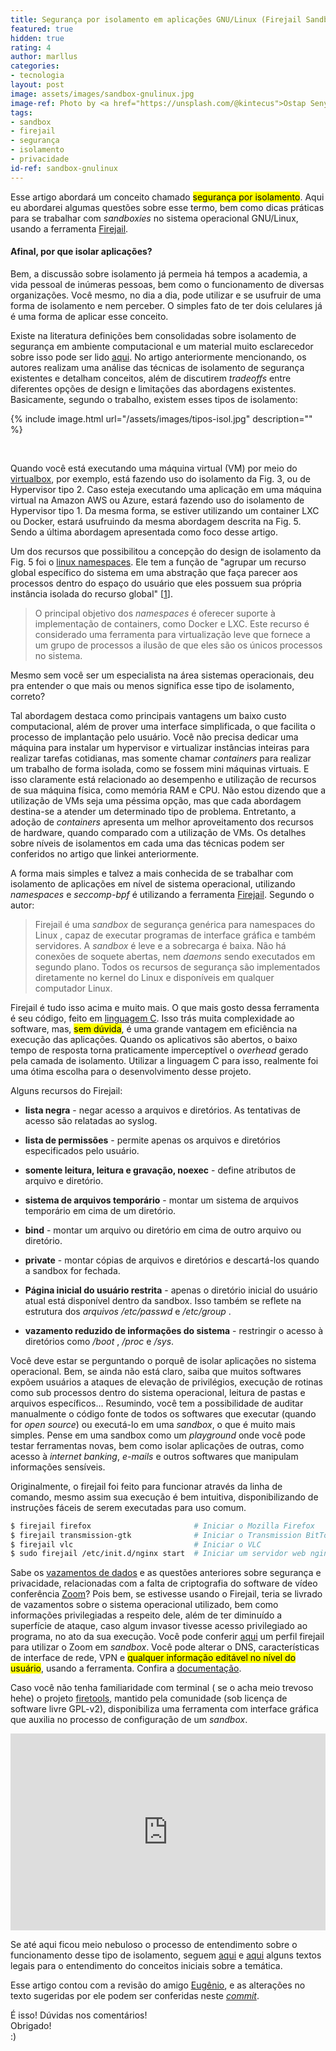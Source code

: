 ```yaml
---
title: Segurança por isolamento em aplicações GNU/Linux (Firejail Sandbox)
featured: true
hidden: true
rating: 4
author: marllus
categories:
- tecnologia
layout: post
image: assets/images/sandbox-gnulinux.jpg
image-ref: Photo by <a href="https://unsplash.com/@kintecus">Ostap Senyuk</a>
tags:
- sandbox
- firejail
- segurança
- isolamento
- privacidade
id-ref: sandbox-gnulinux
---
```


Esse artigo abordará um conceito chamado <mark>segurança por isolamento</mark>. Aqui eu abordarei algumas questões sobre esse termo, bem como dicas práticas para se trabalhar com *sandboxies* no sistema operacional GNU/Linux, usando a ferramenta [Firejail](https://firejail.wordpress.com/).

#### Afinal, por que isolar aplicações?

Bem, a discussão sobre isolamento já permeia há tempos a academia, a vida pessoal de inúmeras pessoas, bem como o funcionamento de diversas organizações. Você mesmo, no dia a dia, pode utilizar e se usufruir de uma forma de isolamento e nem perceber. O simples fato de ter dois celulares já é uma forma de aplicar esse conceito.

Existe na literatura definições bem consolidadas sobre isolamento de segurança em ambiente computacional e um material muito esclarecedor sobre isso pode ser lido [aqui](https://dance.csc.ncsu.edu/papers/CSUR2016.pdf). No artigo anteriormente mencionando, os autores realizam uma análise das técnicas de isolamento de segurança existentes e detalham conceitos, além de discutirem *tradeoffs* entre diferentes opções de design e limitações das abordagens existentes. Basicamente, segundo o trabalho, existem esses tipos de isolamento: 

{% include image.html url="/assets/images/tipos-isol.jpg" description="" %}

<br>

Quando você está executando uma máquina virtual (VM) por meio do [virtualbox](https://www.virtualbox.org/), por exemplo, está fazendo uso do isolamento da Fig. 3, ou de Hypervisor tipo 2. Caso esteja executando uma aplicação em uma máquina virtual na Amazon AWS ou Azure, estará fazendo uso do isolamento de Hypervisor tipo 1. Da mesma forma, se estiver utilizando um container LXC ou Docker, estará usufruindo da mesma abordagem descrita na Fig. 5. Sendo a última abordagem apresentada como foco desse artigo.

 Um dos recursos que possibilitou a concepção do design de isolamento da Fig. 5 foi o [linux namespaces](https://en.wikipedia.org/wiki/Linux_namespaces). Ele tem a função de "agrupar um recurso global específico do sistema em uma abstração que faça parecer aos processos dentro do espaço do usuário que eles possuem sua própria instância isolada do recurso global" [[1](https://lwn.net/Articles/531114/)]. 

> O principal objetivo dos *namespaces* é oferecer suporte à implementação de containers, como Docker e LXC. Este recurso é considerado uma ferramenta para virtualização leve que fornece a um grupo de processos a ilusão de que eles são os únicos processos no sistema.

Mesmo sem você ser um especialista na área sistemas operacionais, deu pra entender o que mais ou menos significa esse tipo de isolamento, correto?

Tal abordagem destaca como principais vantagens um baixo custo 
computacional, além de prover uma interface simplificada, o que facilita o processo de implantação pelo usuário. Você não precisa dedicar uma máquina para instalar um hypervisor e virtualizar instâncias inteiras para realizar tarefas cotidianas, mas somente chamar *containers* para realizar um trabalho de forma isolada, como se fossem mini máquinas virtuais. E isso claramente está relacionado ao desempenho e utilização de recursos de sua máquina física, como memória RAM e CPU. Não estou dizendo que a utilização de VMs seja uma péssima opção, mas que cada abordagem destina-se a atender um determinado tipo de problema. Entretanto, a adoção de *containers* apresenta um melhor aproveitamento dos recursos de hardware, quando comparado com a utilização de VMs. Os detalhes sobre níveis de isolamentos em cada uma das técnicas podem ser conferidos no artigo que linkei anteriormente.

A forma mais simples e talvez a mais conhecida de se trabalhar com isolamento de aplicações em nível de sistema operacional, utilizando *namespaces* e *seccomp-bpf* é utilizando a ferramenta [Firejail](https://firejail.wordpress.com/). Segundo o autor:

> Firejail é uma *sandbox* de segurança genérica para namespaces do Linux , capaz de executar programas de interface gráfica e também servidores. A *sandbox* é leve e a sobrecarga é baixa. Não há conexões de soquete abertas, nem *daemons* sendo executados em segundo plano. Todos os recursos de segurança são implementados diretamente no kernel do Linux e disponíveis em qualquer computador Linux.

Firejail é tudo isso acima e muito mais. O que mais gosto dessa ferramenta é seu código, feito em [linguagem C](https://pt.wikipedia.org/wiki/C_(linguagem_de_programa%C3%A7%C3%A3o)). Isso trás muita complexidade ao software, mas, <mark>sem dúvida</mark>, é uma grande vantagem em eficiência na execução das aplicações. Quando os aplicativos são abertos, o baixo tempo de resposta torna praticamente imperceptível o *overhead* gerado pela camada de isolamento. Utilizar a linguagem C para isso, realmente foi uma ótima escolha para o desenvolvimento desse projeto.

Alguns recursos do Firejail:

- **lista negra** - negar acesso a arquivos e diretórios. As tentativas de acesso são relatadas ao syslog.

- **lista de permissões** - permite apenas os arquivos e diretórios especificados pelo usuário.

- **somente leitura, leitura e gravação, noexec** - define atributos de arquivo e diretório.

- **sistema de arquivos temporário** - montar um sistema de arquivos temporário em cima de um diretório.

- **bind** - montar um arquivo ou diretório em cima de outro arquivo ou diretório.

- **private** - montar cópias de arquivos e diretórios e descartá-los quando a sandbox for fechada.

- **Página inicial do usuário restrita** - apenas o diretório inicial do usuário atual está disponível dentro da sandbox. Isso também se reflete na estrutura dos *arquivos /etc/passwd* e */etc/group* .

- **vazamento reduzido de informações do sistema** - restringir o acesso à diretórios como */boot* , */proc* e */sys*.

Você deve estar se perguntando o porquê de isolar aplicações no sistema operacional. Bem, se ainda não está claro, saiba que muitos softwares expõem usuários a ataques de elevação de privilégios, execução de rotinas como sub processos dentro do sistema operacional, leitura de pastas e arquivos específicos... Resumindo, você tem a possibilidade de auditar manualmente o código fonte de todos os softwares que executar (quando for *open source*) ou executá-lo em uma *sandbox*, o que é muito mais simples. Pense em uma sandbox como um *playground* onde você pode testar ferramentas novas, bem como isolar aplicações de outras, como acesso à *internet banking*, *e-mails* e outros softwares que manipulam informações sensíveis.

Originalmente, o firejail foi feito para funcionar através da linha de comando, mesmo assim sua execução é bem intuitiva, disponibilizando de instruções fáceis de serem executadas para uso comum.

```bash
$ firejail firefox                       # Iniciar o Mozilla Firefox
$ firejail transmission-gtk              # Iniciar o Transmission BitTorrent 
$ firejail vlc                           # Iniciar o VLC
$ sudo firejail /etc/init.d/nginx start  # Iniciar um servidor web nginx
```

Sabe os [vazamentos de dados](https://canaltech.com.br/seguranca/vazamento-de-dados-do-zoom-compromete-mais-de-500-mil-usuarios-163316/) e as questões anteriores sobre segurança e privacidade, relacionadas com a falta de criptografia do software de vídeo conferência [Zoom](https://zoom.us/pt-pt/meetings.html)? Pois bem, se estivesse usando o Firejail, teria se livrado de vazamentos sobre o sistema operacional utilizado, bem como informações privilegiadas a respeito dele, além de ter diminuído a superfície de ataque, caso algum invasor tivesse acesso privilegiado ao programa, no ato da sua execução. Você pode conferir [aqui](https://github.com/alexjung/Run-Zoom-in-a-Sandbox) um perfil firejail para utilizar o Zoom em *sandbox*. Você pode alterar o DNS, características de interface de rede, VPN e <mark>qualquer informação editável no nível do usuário</mark>, usando a ferramenta. Confira a [documentação](https://firejail.wordpress.com/documentation-2/).

Caso você não tenha familiaridade com terminal ( se o acha meio trevoso 
hehe) o projeto [firetools](https://github.com/netblue30/firetools), mantido pela comunidade (sob licença de 
software livre GPL-v2), disponibiliza uma ferramenta com interface 
gráfica que auxilia no processo de configuração de um *sandbox*.

<iframe style="width:100%;" height="315" src="https://www.youtube.com/embed/J1ZsXrpAgBU" frameborder="0" allow="accelerometer; autoplay; encrypted-media; gyroscope; picture-in-picture" allowfullscreen></iframe>

Se até aqui ficou meio nebuloso o processo de entendimento sobre o funcionamento desse tipo de isolamento, seguem [aqui](https://medium.com/@lets00/namespace-14c4e64d0559) e [aqui](https://www.redhat.com/pt-br/topics/virtualization/what-is-virtualization) alguns textos legais para o entendimento do conceitos iniciais sobre a temática.

Esse artigo contou com a revisão do amigo [Eugênio](https://github.com/eugeniucarvalho), e as alterações no texto sugeridas por ele podem ser conferidas neste [*commit*](https://github.com/marlluslustosa/myblog/commit/c6af8160ed6a36b04375b7792bec176feba7bbea#diff-2a07d11bb396a08c71442c36ab307dc2).

É isso! Dúvidas nos comentários!<br>Obrigado! <br>:)
